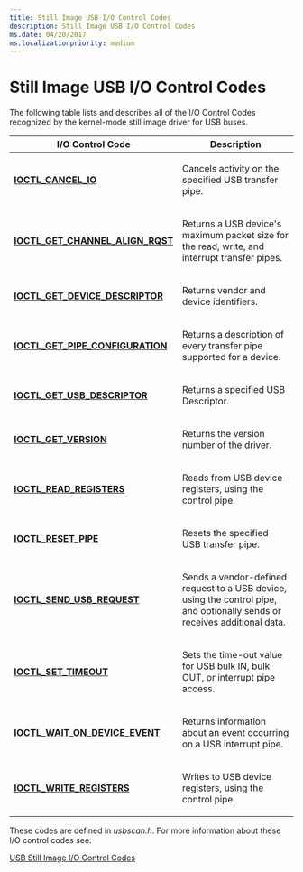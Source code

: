 ```yaml
---
title: Still Image USB I/O Control Codes
description: Still Image USB I/O Control Codes
ms.date: 04/20/2017
ms.localizationpriority: medium
---
```


# Still Image USB I/O Control Codes





The following table lists and describes all of the I/O Control Codes recognized by the kernel-mode still image driver for USB buses.

<table>
<colgroup>
<col width="50%" />
<col width="50%" />
</colgroup>
<thead>
<tr class="header">
<th>I/O Control Code</th>
<th>Description</th>
</tr>
</thead>
<tbody>
<tr class="odd">
<td><p><a href="/windows-hardware/drivers/ddi/usbscan/ni-usbscan-ioctl_cancel_io" data-raw-source="[&lt;strong&gt;IOCTL_CANCEL_IO&lt;/strong&gt;](/windows-hardware/drivers/ddi/usbscan/ni-usbscan-ioctl_cancel_io)"><strong>IOCTL_CANCEL_IO</strong></a></p></td>
<td><p>Cancels activity on the specified USB transfer pipe.</p></td>
</tr>
<tr class="even">
<td><p><a href="/windows-hardware/drivers/ddi/usbscan/ni-usbscan-ioctl_get_channel_align_rqst" data-raw-source="[&lt;strong&gt;IOCTL_GET_CHANNEL_ALIGN_RQST&lt;/strong&gt;](/windows-hardware/drivers/ddi/usbscan/ni-usbscan-ioctl_get_channel_align_rqst)"><strong>IOCTL_GET_CHANNEL_ALIGN_RQST</strong></a></p></td>
<td><p>Returns a USB device's maximum packet size for the read, write, and interrupt transfer pipes.</p></td>
</tr>
<tr class="odd">
<td><p><a href="/windows-hardware/drivers/ddi/usbscan/ni-usbscan-ioctl_get_device_descriptor" data-raw-source="[&lt;strong&gt;IOCTL_GET_DEVICE_DESCRIPTOR&lt;/strong&gt;](/windows-hardware/drivers/ddi/usbscan/ni-usbscan-ioctl_get_device_descriptor)"><strong>IOCTL_GET_DEVICE_DESCRIPTOR</strong></a></p></td>
<td><p>Returns vendor and device identifiers.</p></td>
</tr>
<tr class="even">
<td><p><a href="/windows-hardware/drivers/ddi/usbscan/ni-usbscan-ioctl_get_pipe_configuration" data-raw-source="[&lt;strong&gt;IOCTL_GET_PIPE_CONFIGURATION&lt;/strong&gt;](/windows-hardware/drivers/ddi/usbscan/ni-usbscan-ioctl_get_pipe_configuration)"><strong>IOCTL_GET_PIPE_CONFIGURATION</strong></a></p></td>
<td><p>Returns a description of every transfer pipe supported for a device.</p></td>
</tr>
<tr class="odd">
<td><p><a href="/windows-hardware/drivers/ddi/usbscan/ni-usbscan-ioctl_get_usb_descriptor" data-raw-source="[&lt;strong&gt;IOCTL_GET_USB_DESCRIPTOR&lt;/strong&gt;](/windows-hardware/drivers/ddi/usbscan/ni-usbscan-ioctl_get_usb_descriptor)"><strong>IOCTL_GET_USB_DESCRIPTOR</strong></a></p></td>
<td><p>Returns a specified USB Descriptor.</p></td>
</tr>
<tr class="even">
<td><p><a href="/windows-hardware/drivers/ddi/usbscan/ni-usbscan-ioctl_get_version" data-raw-source="[&lt;strong&gt;IOCTL_GET_VERSION&lt;/strong&gt;](/windows-hardware/drivers/ddi/usbscan/ni-usbscan-ioctl_get_version)"><strong>IOCTL_GET_VERSION</strong></a></p></td>
<td><p>Returns the version number of the driver.</p></td>
</tr>
<tr class="odd">
<td><p><a href="/windows-hardware/drivers/ddi/usbscan/ni-usbscan-ioctl_read_registers" data-raw-source="[&lt;strong&gt;IOCTL_READ_REGISTERS&lt;/strong&gt;](/windows-hardware/drivers/ddi/usbscan/ni-usbscan-ioctl_read_registers)"><strong>IOCTL_READ_REGISTERS</strong></a></p></td>
<td><p>Reads from USB device registers, using the control pipe.</p></td>
</tr>
<tr class="even">
<td><p><a href="/windows-hardware/drivers/ddi/usbscan/ni-usbscan-ioctl_reset_pipe" data-raw-source="[&lt;strong&gt;IOCTL_RESET_PIPE&lt;/strong&gt;](/windows-hardware/drivers/ddi/usbscan/ni-usbscan-ioctl_reset_pipe)"><strong>IOCTL_RESET_PIPE</strong></a></p></td>
<td><p>Resets the specified USB transfer pipe.</p></td>
</tr>
<tr class="odd">
<td><p><a href="/windows-hardware/drivers/ddi/usbscan/ni-usbscan-ioctl_send_usb_request" data-raw-source="[&lt;strong&gt;IOCTL_SEND_USB_REQUEST&lt;/strong&gt;](/windows-hardware/drivers/ddi/usbscan/ni-usbscan-ioctl_send_usb_request)"><strong>IOCTL_SEND_USB_REQUEST</strong></a></p></td>
<td><p>Sends a vendor-defined request to a USB device, using the control pipe, and optionally sends or receives additional data.</p></td>
</tr>
<tr class="even">
<td><p><a href="/windows-hardware/drivers/ddi/usbscan/ni-usbscan-ioctl_set_timeout" data-raw-source="[&lt;strong&gt;IOCTL_SET_TIMEOUT&lt;/strong&gt;](/windows-hardware/drivers/ddi/usbscan/ni-usbscan-ioctl_set_timeout)"><strong>IOCTL_SET_TIMEOUT</strong></a></p></td>
<td><p>Sets the time-out value for USB bulk IN, bulk OUT, or interrupt pipe access.</p></td>
</tr>
<tr class="odd">
<td><p><a href="/windows-hardware/drivers/ddi/usbscan/ni-usbscan-ioctl_wait_on_device_event" data-raw-source="[&lt;strong&gt;IOCTL_WAIT_ON_DEVICE_EVENT&lt;/strong&gt;](/windows-hardware/drivers/ddi/usbscan/ni-usbscan-ioctl_wait_on_device_event)"><strong>IOCTL_WAIT_ON_DEVICE_EVENT</strong></a></p></td>
<td><p>Returns information about an event occurring on a USB interrupt pipe.</p></td>
</tr>
<tr class="even">
<td><p><a href="/windows-hardware/drivers/ddi/usbscan/ni-usbscan-ioctl_write_registers" data-raw-source="[&lt;strong&gt;IOCTL_WRITE_REGISTERS&lt;/strong&gt;](/windows-hardware/drivers/ddi/usbscan/ni-usbscan-ioctl_write_registers)"><strong>IOCTL_WRITE_REGISTERS</strong></a></p></td>
<td><p>Writes to USB device registers, using the control pipe.</p></td>
</tr>
</tbody>
</table>

 

These codes are defined in *usbscan.h*. For more information about these I/O control codes see:

[USB Still Image I/O Control Codes](/windows-hardware/drivers/ddi/_image/index)

